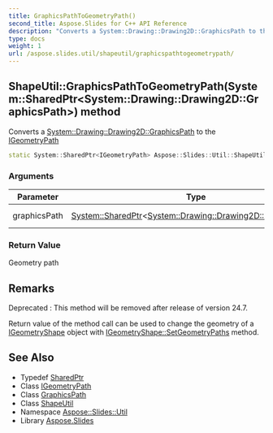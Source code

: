 ```yaml
---
title: GraphicsPathToGeometryPath()
second_title: Aspose.Slides for C++ API Reference
description: "Converts a System::Drawing::Drawing2D::GraphicsPath to the IGeometryPath"
type: docs
weight: 1
url: /aspose.slides.util/shapeutil/graphicspathtogeometrypath/
---
```

## ShapeUtil::GraphicsPathToGeometryPath(System::SharedPtr\<System::Drawing::Drawing2D::GraphicsPath\>) method


Converts a [System::Drawing::Drawing2D::GraphicsPath](../../../system.drawing.drawing2d/graphicspath/) to the [IGeometryPath](../../../aspose.slides/igeometrypath/)

```cpp
static System::SharedPtr<IGeometryPath> Aspose::Slides::Util::ShapeUtil::GraphicsPathToGeometryPath(System::SharedPtr<System::Drawing::Drawing2D::GraphicsPath> graphicsPath)
```


### Arguments

| Parameter | Type | Description |
| --- | --- | --- |
| graphicsPath | [System::SharedPtr](../../../system/sharedptr/)\<[System::Drawing::Drawing2D::GraphicsPath](../../../system.drawing.drawing2d/graphicspath/)\> | Graphics path |

### Return Value

Geometry path
## Remarks


Deprecated
:   This method will be removed after release of version 24.7.


Return value of the method call can be used to change the geometry of a [IGeometryShape](../../../aspose.slides/igeometryshape/) object with [IGeometryShape::SetGeometryPaths](../../../aspose.slides/igeometryshape/setgeometrypaths/) method. 

## See Also

* Typedef [SharedPtr](../../../system/sharedptr/)
* Class [IGeometryPath](../../../aspose.slides/igeometrypath/)
* Class [GraphicsPath](../../../system.drawing.drawing2d/graphicspath/)
* Class [ShapeUtil](../)
* Namespace [Aspose::Slides::Util](../../)
* Library [Aspose.Slides](../../../)